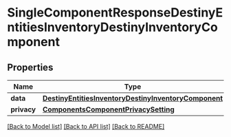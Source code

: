 # SingleComponentResponseDestinyEntitiesInventoryDestinyInventoryComponent

## Properties
Name | Type | Description | Notes
------------ | ------------- | ------------- | -------------
**data** | [**DestinyEntitiesInventoryDestinyInventoryComponent**](DestinyEntitiesInventoryDestinyInventoryComponent.md) |  | [optional] 
**privacy** | [**ComponentsComponentPrivacySetting**](ComponentsComponentPrivacySetting.md) |  | [optional] 

[[Back to Model list]](../README.md#documentation-for-models) [[Back to API list]](../README.md#documentation-for-api-endpoints) [[Back to README]](../README.md)


